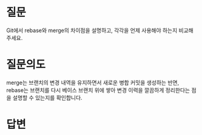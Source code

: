 # 질문
Git에서 rebase와 merge의 차이점을 설명하고, 각각을 언제 사용해야 하는지 비교해주세요.

# 질문의도
merge는 브랜치의 변경 내역을 유지하면서 새로운 병합 커밋을 생성하는 반면, rebase는 브랜치를 다시 베이스 브랜치 위에 쌓아 변경 이력을 깔끔하게 정리한다는 점을 설명할 수 있는지를 확인합니다.

# 답변